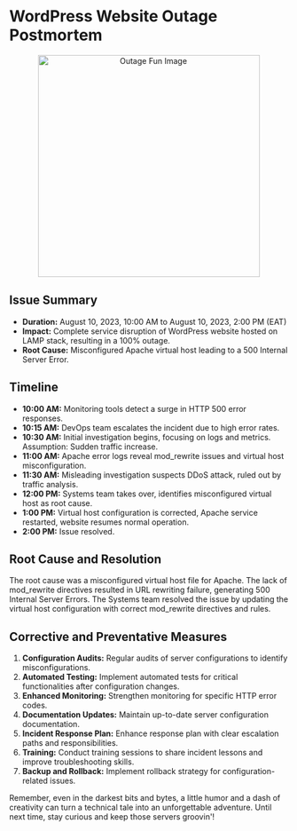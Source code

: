 # WordPress Website Outage Postmortem

<div align="center">
  <img src="https://drive.google.com/file/d/1bmWPGvJj0myr0LautviTXONzwXQZshFO/view?usp=drive_link" alt="Outage Fun Image" width="400px" />
</div>

## **Issue Summary**

- **Duration:** August 10, 2023, 10:00 AM to August 10, 2023, 2:00 PM (EAT)
- **Impact:** Complete service disruption of WordPress website hosted on LAMP stack, resulting in a 100% outage.
- **Root Cause:** Misconfigured Apache virtual host leading to a 500 Internal Server Error.

## **Timeline**

- **10:00 AM:** Monitoring tools detect a surge in HTTP 500 error responses.
- **10:15 AM:** DevOps team escalates the incident due to high error rates.
- **10:30 AM:** Initial investigation begins, focusing on logs and metrics. Assumption: Sudden traffic increase.
- **11:00 AM:** Apache error logs reveal mod_rewrite issues and virtual host misconfiguration.
- **11:30 AM:** Misleading investigation suspects DDoS attack, ruled out by traffic analysis.
- **12:00 PM:** Systems team takes over, identifies misconfigured virtual host as root cause.
- **1:00 PM:** Virtual host configuration is corrected, Apache service restarted, website resumes normal operation.
- **2:00 PM:** Issue resolved.

## **Root Cause and Resolution**

The root cause was a misconfigured virtual host file for Apache. The lack of mod_rewrite directives resulted in URL rewriting failure, generating 500 Internal Server Errors. The Systems team resolved the issue by updating the virtual host configuration with correct mod_rewrite directives and rules.

## **Corrective and Preventative Measures**

1. **Configuration Audits:** Regular audits of server configurations to identify misconfigurations.
2. **Automated Testing:** Implement automated tests for critical functionalities after configuration changes.
3. **Enhanced Monitoring:** Strengthen monitoring for specific HTTP error codes.
4. **Documentation Updates:** Maintain up-to-date server configuration documentation.
5. **Incident Response Plan:** Enhance response plan with clear escalation paths and responsibilities.
6. **Training:** Conduct training sessions to share incident lessons and improve troubleshooting skills.
7. **Backup and Rollback:** Implement rollback strategy for configuration-related issues.

Remember, even in the darkest bits and bytes, a little humor and a dash of creativity can turn a technical tale into an unforgettable adventure. Until next time, stay curious and keep those servers groovin'!

